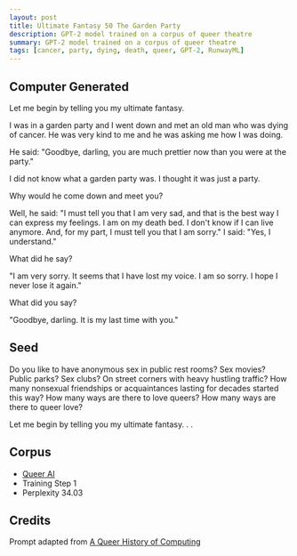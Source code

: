 ```yaml
---
layout: post
title: Ultimate Fantasy 50 The Garden Party
description: GPT-2 model trained on a corpus of queer theatre
summary: GPT-2 model trained on a corpus of queer theatre
tags: [cancer, party, dying, death, queer, GPT-2, RunwayML]
---
```


## Computer Generated

Let me begin by telling you my ultimate fantasy.

I was in a garden party and I went down and met an old man who was dying of cancer. He was very kind to me and he was asking me how I was doing.

He said: "Goodbye, darling, you are much prettier now than you were at the party."

I did not know what a garden party was. I thought it was just a party.

Why would he come down and meet you?

Well, he said: "I must tell you that I am very sad, and that is the best way I can express my feelings. I am on my death bed. I don't know if I can live anymore. And, for my part, I must tell you that I am sorry." I said: "Yes, I understand."

What did he say?

"I am very sorry. It seems that I have lost my voice. I am so sorry. I hope I never lose it again."

What did you say?

"Goodbye, darling. It is my last time with you."


## Seed

Do you like to have anonymous sex in public rest rooms? Sex movies? Public parks? Sex clubs? On street corners with heavy hustling traffic? How many nonsexual friendships or acquaintances lasting for decades started this way? How many ways are there to love queers? How many ways are there to queer love?

Let me begin by telling you my ultimate fantasy. . .

## Corpus

- [Queer AI](/queerai)
- Training Step 1
- Perplexity 34.03

## Credits

Prompt adapted from [A Queer History of Computing](https://rhizome.org/editorial/2013/feb/19/queer-computing-1/)
